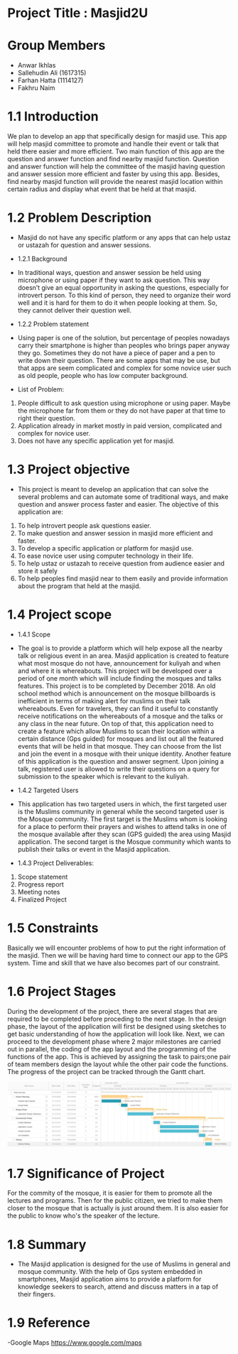     
# Project Title : Masjid2U
# Group Members
- Anwar Ikhlas 
- Sallehudin Ali (1617315)
- Farhan Hatta (1114127)
- Fakhru Naim
# 1.1 Introduction
   We plan to develop an app that specifically design for masjid use. This app will help masjid committee to promote and handle their event or talk that held there easier and more efficient. Two main function of this app are the question and answer function and find nearby masjid function. Question and answer function will help the committee of the masjid having question and answer session more efficient and faster by using this app. Besides, find nearby masjid function will provide the nearest masjid location within certain radius and display what event that be held at that masjid.
   
# 1.2 Problem Description
- Masjid do not have any specific platform or any apps that can help ustaz or ustazah for question and answer sessions.  

- 1.2.1 Background
- In traditional ways, question and answer session be held using microphone or using paper if they want to ask question. This way doesn’t give an equal opportunity in asking the questions, especially for introvert person. To this kind of person, they need to organize their word well and it is hard for them to do it when people looking at them. So, they cannot deliver their question well.

- 1.2.2 Problem statement
- Using paper is one of the solution, but percentage of peoples nowadays carry their smartphone is higher than peoples who brings paper anyway they go. Sometimes they do not have a piece of paper and a pen to write down their question. There are some apps that may be use, but that apps are seem complicated and complex for some novice user such as old people, people who has low computer background.

- List of Problem:
1.	People difficult to ask question using microphone or using paper. Maybe the microphone far from them or they do not have paper at that time to right their question.
2.	Application already in market mostly in paid version, complicated and complex for novice user.
3.	Does not have any specific application yet for masjid.

# 1.3 Project objective
- This project is meant to develop an application that can solve the several problems and can automate some of traditional ways, and make question and answer process faster and easier. The objective of this application are:
1)	To help introvert people ask questions easier.
2)	To make question and answer session in masjid more efficient and faster.
3)	To develop a specific application or platform for masjid use.
4)	To ease novice user using computer technology in their life.
5)	To help ustaz or ustazah to receive question from audience easier and store it safely
6)  To help peoples find masjid near to them easily and provide information about the program that held at the masjid.

# 1.4 Project scope
- 1.4.1 Scope
- The goal is to provide a platform which will help expose all the nearby talk or religious event in an area. Masjid application is created to feature what most mosque do not have, announcement for kuliyah and when and where it is whereabouts. This project will be developed over a period of one month which will include finding the mosques and talks features. This project is to be completed by December 2018. An old school method which is announcement on the mosque billboards is inefficient in terms of making alert for muslims on their talk whereabouts. Even for travelers, they can find it useful to constantly receive notifications on the whereabouts of a mosque and the talks or any class in the near future. On top of that, this application need to create a feature which allow Muslims to scan their location within a certain distance (Gps guided) for mosques and list out all the featured events that will be held in that mosque. They can choose from the list and join the event in a mosque with their unique identity. Another feature of this application is the question and answer segment. Upon joining a talk, registered user is allowed to write their questions on a query for submission to the speaker which is relevant to the kuliyah. 

- 1.4.2 Targeted Users
- This application has two targeted users in which, the first targeted user is the Muslims community in general while the second targeted user is the Mosque community. The first target is the Muslims whom is looking for a place to perform their prayers and wishes to attend talks in one of the mosque available after they scan (GPS guided) the area using Masjid application. The second target is the Mosque community which wants to publish their talks or event in the Masjid application.

- 1.4.3 Project Deliverables:
1.  Scope statement
2.  Progress report
3.  Meeting notes
4.  Finalized Project

# 1.5 Constraints
Basically we will encounter problems of how to put the right information of the masjid. Then we will be having hard time to connect our app to the GPS system. Time and skill that we have also becomes part of our constraint.

# 1.6 Project Stages
During the development of the project, there are several stages that are required to be completed before proceding to the next stage. In the design phase, the layout of the application will first be designed using sketches to get basic understanding of how the application will look like. Next, we can proceed to the development phase where 2 major milestones are carried out in parallel, the coding of the app layout and the programming of the functions of the app. This is achieved by assigning the task to pairs;one pair of team members design the layout while the other pair code the functions. The progress of the project can be tracked through the Gantt chart.

![Project Schedule](documentation/gantt-chart.jpg)

# 1.7 Significance of Project
For the commity of the mosque, it is easier for them to promote all the lectures and programs. Then for the public citizen, we tried to make them closer to the mosque that is actually is just around them. It is also easier for the public to know who's the speaker of the lecture.

# 1.8 Summary 
 - The Masjid application is designed for the use of Muslims in general and mosque community. With the help of Gps system embedded in smartphones, Masjid application aims to provide a platform for knowledge seekers to search, attend and discuss matters in a tap of their fingers. 

# 1.9 Reference
 -Google Maps 
 https://www.google.com/maps
